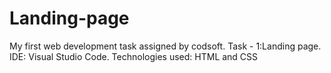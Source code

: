 # Landing-page
My first web development task assigned by codsoft. 
Task - 1:Landing page. 
IDE: Visual Studio Code. 
Technologies used: HTML and CSS
